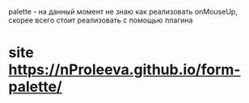 palette - на данный момент не знаю как реализовать onMouseUp, скорее всего стоит реализовать с помощью плагина

# site https://nProleeva.github.io/form-palette/
